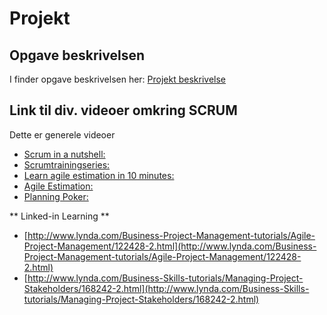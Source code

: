 # Projekt

## Opgave beskrivelsen
I finder opgave beskrivelsen her: [Projekt beskrivelse](ProjektOpgave2020Forside.md)

## Link til div. videoer omkring SCRUM
Dette er generele videoer

* [Scrum in a nutshell:](https://www.youtube.com/watch?v=C2Doia03kE4)
* [Scrumtrainingseries:](http://scrumtrainingseries.com)
* [Learn agile estimation in 10 minutes:](https://youtu.be/Hwu438QSb_g)
* [Agile Estimation:](https://youtu.be/sCCUEtjCpCs)
* [Planning Poker:](https://youtu.be/MrIZMuvjTws)

** Linked-in Learning **

* [http://www.lynda.com/Business-Project-Management-tutorials/Agile-Project-Management/122428-2.html](http://www.lynda.com/Business-Project-Management-tutorials/Agile-Project-Management/122428-2.html)
* [http://www.lynda.com/Business-Skills-tutorials/Managing-Project-Stakeholders/168242-2.html](http://www.lynda.com/Business-Skills-tutorials/Managing-Project-Stakeholders/168242-2.html)

